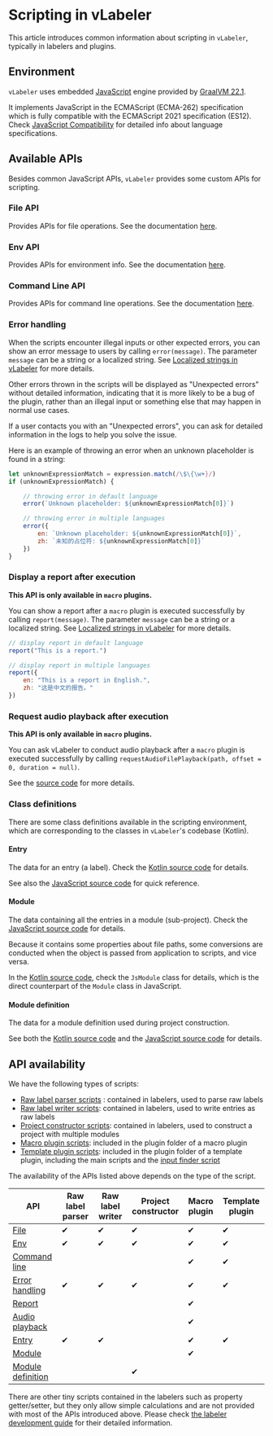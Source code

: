 # Scripting in vLabeler

This article introduces common information about scripting in `vLabeler`, typically in labelers and plugins.

## Environment

`vLabeler` uses embedded [JavaScript](https://developer.mozilla.org/ja/docs/Web/JavaScript) engine provided
by [GraalVM 22.1](https://www.graalvm.org/22.1/reference-manual/js/).

It implements JavaScript in the ECMAScript (ECMA-262) specification which is fully compatible with the ECMAScript 2021
specification (ES12).
Check [JavaScript Compatibility](https://www.graalvm.org/22.1/reference-manual/js/JavaScriptCompatibility/) for detailed
info about language specifications.

## Available APIs

Besides common JavaScript APIs, `vLabeler` provides some custom APIs for scripting.

### File API

Provides APIs for file operations. See the documentation [here](../docs/file-api.md).

### Env API

Provides APIs for environment info. See the documentation [here](../docs/env-api.md).

### Command Line API

Provides APIs for command line operations. See the documentation [here](../docs/command-line-api.md).

### Error handling

When the scripts encounter illegal inputs or other expected errors, you can show an error message to users by
calling `error(message)`.
The parameter `message` can be a string or a localized string.
See [Localized strings in vLabeler](localized-string.md) for more details.

Other errors thrown in the scripts will be displayed as "Unexpected errors" without detailed information, indicating
that it is more likely to be a bug of the plugin, rather than an illegal input or something else that may happen in
normal use cases.

If a user contacts you with an "Unexpected errors", you can ask for detailed information in the logs to help you solve
the issue.

Here is an example of throwing an error when an unknown placeholder is found in a string:

```javascript
let unknownExpressionMatch = expression.match(/\$\{\w+}/)
if (unknownExpressionMatch) {

    // throwing error in default language 
    error(`Unknown placeholder: ${unknownExpressionMatch[0]}`)

    // throwing error in multiple languages
    error({
        en: `Unknown placeholder: ${unknownExpressionMatch[0]}`,
        zh: `未知的占位符: ${unknownExpressionMatch[0]}`
    })
}
```

### Display a report after execution

**This API is only available in `macro` plugins.**

You can show a report after a `macro` plugin is executed successfully by calling `report(message)`.
The parameter `message` can be a string or a localized string.
See [Localized strings in vLabeler](localized-string.md) for more details.

```javascript
// display report in default language
report("This is a report.")

// display report in multiple languages
report({
    en: "This is a report in English.",
    zh: "这是中文的报告。"
})
```

### Request audio playback after execution

**This API is only available in `macro` plugins.**

You can ask vLabeler to conduct audio playback after a `macro` plugin is executed successfully by
calling `requestAudioFilePlayback(path, offset = 0, duration = null)`.

See the [source code](../src/jvmMain/resources/js/request_audio_playback.js) for more details.

### Class definitions

There are some class definitions available in the scripting environment, which are corresponding to the classes in
`vLabeler`'s codebase (Kotlin).

#### Entry

The data for an entry (a label).
Check the [Kotlin source code](../src/jvmMain/kotlin/com/sdercolin/vlabeler/model/Entry.kt) for details.

See also the [JavaScript source code](../src/jvmMain/resources/js/class_entry.js) for quick reference.

#### Module

The data containing all the entries in a module (sub-project).
Check the [JavaScript source code](../src/jvmMain/resources/js/class_module.js) for details.

Because it contains some properties about file paths, some conversions are conducted when the object is passed from
application to scripts, and vice versa.

In the [Kotlin source code](../src/jvmMain/kotlin/com/sdercolin/vlabeler/model/Module.kt), check the `JsModule` class
for details, which is the direct counterpart of the `Module` class in JavaScript.

#### Module definition

The data for a module definition used during project construction.

See both the [Kotlin source code](../src/jvmMain/kotlin/com/sdercolin/vlabeler/model/ModuleDefinition.kt) and
the [JavaScript source code](../src/jvmMain/resources/js/module_definition.js) for details.

## API availability

We have the following types of scripts:

- [Raw label parser scripts](labeler-development.md#parsing-raw-labels) : contained in labelers, used to parse raw
  labels
- [Raw label writer scripts](labeler-development.md#writing-raw-labels): contained in labelers, used to write entries as
  raw labels
- [Project constructor scripts](labeler-development.md#constructing-a-project): contained in labelers, used to construct a
  project with multiple modules
- [Macro plugin scripts](plugin-development.md#batch-edit-macro-scripts): included in the plugin folder of a macro
  plugin
- [Template plugin scripts](plugin-development.md#template-generation-scripts): included in the plugin folder of a
  template plugin, including the main scripts and
  the [input finder script](plugin-development.md#dynamic-input-file-retrieval)

The availability of the APIs listed above depends on the type of the script.

| API                                                       | Raw label parser | Raw label writer | Project constructor | Macro plugin | Template plugin |
|-----------------------------------------------------------|------------------|------------------|---------------------|--------------|-----------------|
| [File](#file-api)                                         | ✔                | ✔                | ✔                   | ✔            | ✔               |
| [Env](#env-api)                                           | ✔                | ✔                | ✔                   | ✔            | ✔               |
| [Command line](#command-line-api)                         |                  |                  |                     | ✔            | ✔               |
| [Error handling](#error-handling)                         | ✔                | ✔                | ✔                   | ✔            | ✔               |
| [Report](#display-a-report-after-execution)               |                  |                  |                     | ✔            |                 |
| [Audio playback](#request-audio-playback-after-execution) |                  |                  |                     | ✔            |                 |
| [Entry](#entry)                                           | ✔                | ✔                |                     | ✔            | ✔               |
| [Module](#module)                                         |                  |                  |                     | ✔            |                 |
| [Module definition](#module-definition)                   |                  |                  | ✔                   |              |                 |

There are other tiny scripts contained in the labelers such as property getter/setter, but they only allow simple
calculations and are not provided with most of the APIs introduced above. Please
check [the labeler development guide](labeler-development.md) for their detailed information.
